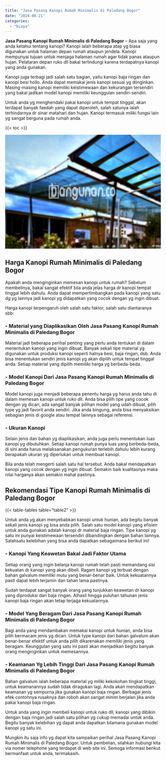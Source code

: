 ```yaml
---
title: "Jasa Pasang Kanopi Rumah Minimalis di Paledang Bogor"
date: "2024-08-21"
categories: 
  - "biaya"
---
```


**Jasa Pasang Kanopi Rumah Minimalis di Paledang Bogor** – Apa saja yang anda ketahui tentang kanopi? Kanopi ialah beberapa atap yg biasa digunakan untuk halaman depan rumah ataupun jendela. Kanopi mempunyai tujuan untuk menjaga halaman rumah agar tidak panas ataupun hujan. Pelataran depan ruko dll bakal terlindungi karena terdapatnya kanopi yang anda gunakan.

Kanopi juga terbagi jadi salah satu bagian, yaitu kanopi baja ringan dan kanopi besi hollo. Anda dapat memakai jenis kanopi sesuai yg diinginkan. Masing-masing kanopi memiliki keistimewaan dan kekurangan tersendiri yang bakal jadikan model kanopi memiliki keunggulan sendiri-sendiri.

Untuk anda yg menghendaki pakai kanopi untuk tempat tinggal, akan terdapat banyak faedah yang dapat diperoleh, salah satunya ialah terhindarnya dr sinar matahari dan hujan. Kanopi termasuk miliki fungsi lain yg sangat berguna pada rumah anda.

{{< toc >}}

![Jasa Pasang Kanopi Rumah Minimalis di Paledang Bogor](/images/harga-kanopi-minimalis-23.png)

## Harga Kanopi Rumah Minimalis di Paledang Bogor

Apakah anda menginginkan memesan kanopi untuk rumah? Sebelum membelinya, bakal sangat efektif bila anda jelas harga dr kanopi tempat tinggal lebih dahulu. Anda dapat mempertimbangkan pada kanopi yang satu dg yg lainnya jadi kanopi yg didapatkan yang cocok dengan yg ingin dibuat.

Harga kanopi terpengaruh oleh salah satu faktor, salah satu diantaranya sbb:

### \- Material yang Diaplikasikan Oleh Jasa Pasang Kanopi Rumah Minimalis di Paledang Bogor

Material jadi beberapa perihal penting yang perlu anda tentukan di dalam menentukan kanopi yang ingin dibuat. Banyak sekali tipe material yg digunakan untuk produksi kanopi seperti halnya besi, baja ringan, dsb. Anda bisa menentukan sendiri jenis kanopi yg akan dipilih untuk tempat tinggal anda. Setiap material yang dipilih memiliki harga yg berbeda-beda.

### \- Model Kanopi Dari Jasa Pasang Kanopi Rumah Minimalis di Paledang Bogor

Model kanopi juga menjadi beberapa penentu harga yg harus anda tahu di dalam memesan kanopi untuk ruko dll. Anda bisa pilih tipe yang cocok dengan yg dicari, ada sangat banyak pilihan model yang udah dibuat, pilih type yg jadi favorit anda sendiri. Jika anda bingung, anda bisa menyaksikan sebagian jenis di google atau tempat lainnya sebagai referensi.

### \- Ukuran Kanopi

Selain jenis dan bahan yg diaplikasikan, anda juga perlu menentukan luas kanopi yg dibutuhkan. Setiap kanopi rumah punya luas yang berbeda-beda, di sini anda harus melaksanakan pengukuran terlebih dahulu lebih kurang berapakah ukuran yg diperlukan untuk membuat kanopi.

Bila anda telah mengerti salah satu hal tersebut. Anda bakal mendapatkan kanopi yang cocok dengan yg ingin dibuat. Semakin baik kualitasnya maka nilai harganya akan semakin mahal pastinya.

## Rekomendasi Tipe Kanopi Rumah Minimalis di Paledang Bogor

{{< table-tables table="table2" >}}

Untuk anda yg akan menyebabkan kanopi untuk hunian, ada begitu banyak sekali jenis kanopi yg bisa anda pilih. Salah satu model kanopi yang efisien untuk anda gunakan adalah kanopi dr material baja ringan. Tipe kanopi yg satu ini punyai keistimewaan tersendiri dibandingkan dengan bahan lainnya. Salahsatu kelebihan yang bisa anda dapatkan sebagaimana berikut ini!

### \- Kanopi Yang Keawetan Bakal Jadi Faktor Utama

Setiap orang yang ingin belanja kanopi rumah telah pasti memandang sisi kekuatan dr kanopi yang akan dibeli. Ragam kanopi yg terbuat dengan bahan galvalum memiliki mutu yang benar-benar baik. Untuk kekuatannya pasti dapat lebih terjamin dan tahan lama pastinya.

Sudah terdapat sangat banyak orang yang tunjukkan keawetan dr kanopi yang diproduksi dari baja ringan. Alhasil hingga puluhan tahunan jenis kanopi baja ringan akan tetap terjaga kekuatannya.

### \- Model Yang Beragam Dari Jasa Pasang Kanopi Rumah Minimalis di Paledang Bogor

Bagi anda yang mendambakan memakai kanopi untuk hunian, anda bisa pilih bermacam jenis yg dicari. Untuk type kanopi dari bahan galvalum akan benar-benar efektif untuk anda pilih dikarenakan memiliki jenis yang beragam. Keunggulan yang satu ini pasti akan menjadikan begitu banyak orang menginginkan untuk memesannya.

### \- Keamanan Yg Lebih Tinggi Dari Jasa Pasang Kanopi Rumah Minimalis di Paledang Bogor

Bahan galvalum ialah beberapa material yg miliki kekokohan tingkat tinggi, untuk keamanannya sudah tidak diragukan lagi. Anda akan mendapatkan keamanan yg sempurna jika gunakan kanopi baja ringan. Berbagai jenis efek contohnya rusaknya dan roboh akan sangat minim berjalan jika anda pakai kanopi baja ringan.

Untuk anda yang ingin membeli kanopi untuk ruko dll, kanopi yang dibikin dengan baja ringan jadi salah satu pilihan yg cukup memadai untuk anda. Begitu banyak kelebihan yg dapat anda dapatkan bilamana gunakan model kanopi yg satu ini.

Mungkin itu saja info yg dapat kita sampaikan perihal Jasa Pasang Kanopi Rumah Minimalis di Paledang Bogor. Untuk pembelian, silahkan hubungi kita via nomer telephone yang terdapat di web site ini. Semoga informasi berikut bermanfaat untuk anda, terimakasih.
